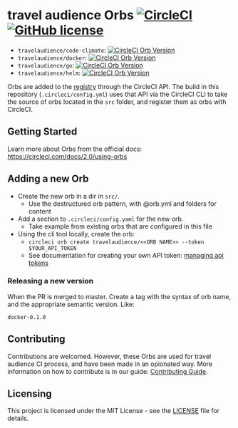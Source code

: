 # travel audience Orbs [![CircleCI](https://circleci.com/gh/travelaudience/orbs/tree/master.svg?style=svg&circle-token=51e6640500da23f9c6796effa1a7c53bb6e411a6)](https://circleci.com/gh/travelaudience/orbs/tree/master) [![GitHub license](https://img.shields.io/badge/license-MIT-blue.svg)](https://raw.githubusercontent.com/travelaudience/orbs/master/LICENSE)

- `travelaudience/code-climate`: [![CircleCI Orb Version](https://img.shields.io/badge/endpoint.svg?url=https://badges.circleci.io/orb/travelaudience/code-climate)](https://circleci.com/orbs/registry/orb/travelaudience/code-climate)
- `travelaudience/docker`: [![CircleCI Orb Version](https://img.shields.io/badge/endpoint.svg?url=https://badges.circleci.io/orb/travelaudience/docker)](https://circleci.com/orbs/registry/orb/travelaudience/docker)
- `travelaudience/go`: [![CircleCI Orb Version](https://img.shields.io/badge/endpoint.svg?url=https://badges.circleci.io/orb/travelaudience/go)](https://circleci.com/orbs/registry/orb/travelaudience/go)
- `travelaudience/helm`: [![CircleCI Orb Version](https://img.shields.io/badge/endpoint.svg?url=https://badges.circleci.io/orb/travelaudience/helm)](https://circleci.com/orbs/registry/orb/travelaudience/helm)

Orbs are added to the [registry](https://circleci.com/orbs/registry) through the CircleCI API.
The build in this repository (`.circleci/config.yml`) uses that API via the CircleCI CLI to take the source of orbs located in the `src` folder, and register them as orbs with CircleCI.

## Getting Started

Learn more about Orbs from the official docs: https://circleci.com/docs/2.0/using-orbs

## Adding a new Orb

* Create the new orb in a dir in `src/`.
	* Use the destructured orb pattern, with @orb.yml and folders for content
* Add a section to `.circleci/config.yaml` for the new orb.
	* Take example from existing orbs that are configured in this file
* Using the cli tool locally, create the orb:
	* `circleci orb create travelaudience/<<ORB NAME>> --token $YOUR_API_TOKEN`
	* See documentation for creating your own API token: [managing api tokens](https://circleci.com/docs/2.0/managing-api-tokens/#creating-a-personal-api-token)

### Releasing a new version

When the PR is merged to master. Create a tag with the syntax of orb name, and the appropriate semantic version. Like:
```
docker-0.1.0
```

## Contributing

Contributions are welcomed. However, these Orbs are used for travel audience CI process, and have been made in an opionated way. More information on how to contribute is in our guide: [Contributing Guide](CONTRIBUTING.md).

## Licensing

This project is licensed under the MIT License - see the [LICENSE](LICENSE) file for details.
